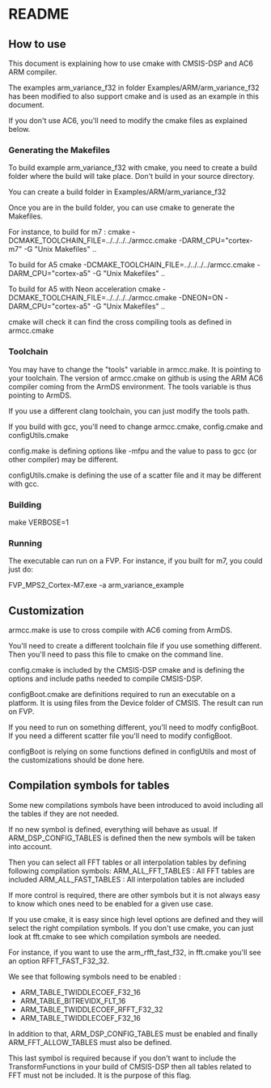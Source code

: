 # README

## How to use

This document is explaining how to use cmake with CMSIS-DSP and AC6 ARM compiler.

The examples arm_variance_f32 in folder Examples/ARM/arm_variance_f32 has been modified to also
support cmake and is used as an example in this document.

If you don't use AC6, you'll need to modify the cmake files as explained below.

### Generating the Makefiles

To build example arm_variance_f32 with cmake, you need to create a build folder where the build will take place. Don't build in your source directory.

You can create a build folder in Examples/ARM/arm_variance_f32

Once you are in the build folder, you can use cmake to generate the Makefiles.

For instance, to build for m7 :
cmake -DCMAKE_TOOLCHAIN_FILE=../../../../armcc.cmake -DARM_CPU="cortex-m7" -G "Unix Makefiles" ..

To build for A5
cmake -DCMAKE_TOOLCHAIN_FILE=../../../../armcc.cmake -DARM_CPU="cortex-a5" -G "Unix Makefiles" ..

To build for A5 with Neon acceleration
cmake -DCMAKE_TOOLCHAIN_FILE=../../../../armcc.cmake -DNEON=ON -DARM_CPU="cortex-a5" -G "Unix Makefiles" ..

cmake will check it can find the cross compiling tools as defined in armcc.cmake

### Toolchain 

You may have to change the "tools" variable in armcc.make. It is pointing to your toolchain.
The version of armcc.cmake on github is using the ARM AC6 compiler coming from the ArmDS environment.  The tools variable is thus pointing to ArmDS.

If you use a different clang toolchain, you can just modify the tools path.

If you build with gcc, you'll need to change armcc.cmake, config.cmake and configUtils.cmake

config.make is defining options like -mfpu and the value to pass to gcc (or other compiler) may be different.

configUtils.cmake is defining the use of a scatter file and it may be different with gcc.

### Building 

make VERBOSE=1

### Running

The executable can run on a FVP. 
For instance, if you built for m7, you could just do:

FVP_MPS2_Cortex-M7.exe -a arm_variance_example

## Customization

armcc.make is use to cross compile with AC6 coming from ArmDS.

You'll need to create a different toolchain file if you use something different.
Then you'll need to pass this file to cmake on the command line.

config.cmake is included by the CMSIS-DSP cmake and is defining the options and include paths
needed to compile CMSIS-DSP.

configBoot.cmake are definitions required to run an executable on a platform. It is using files from the Device folder of CMSIS. The result can run on FVP.

If you need to run on something different, you'll need to modfy configBoot. If you need a different scatter file you'll need to modify configBoot.

configBoot is relying on some functions defined in configUtils and most of the customizations should be done here.

## Compilation symbols for tables

Some new compilations symbols have been introduced to avoid including all the tables if they are not needed.

If no new symbol is defined, everything will behave as usual. If ARM_DSP_CONFIG_TABLES is defined then the new symbols will be taken into account.

Then you can select all FFT tables or all interpolation tables by defining following compilation symbols:
ARM_ALL_FFT_TABLES : All FFT tables are included 
ARM_ALL_FAST_TABLES : All interpolation tables are included

If more control is required, there are other symbols but it is not always easy to know which ones need to be enabled for a given use case.

If you use cmake, it is easy since high level options are defined and they will select the right compilation symbols. If you don't use cmake, you can just look at fft.cmake to see which compilation symbols are needed.

For instance, if you want to use the arm_rfft_fast_f32, in fft.cmake you'll see an option RFFT_FAST_F32_32.

We see that following symbols need to be enabled :

* ARM_TABLE_TWIDDLECOEF_F32_16 
* ARM_TABLE_BITREVIDX_FLT_16
* ARM_TABLE_TWIDDLECOEF_RFFT_F32_32
* ARM_TABLE_TWIDDLECOEF_F32_16

In addition to that, ARM_DSP_CONFIG_TABLES must be enabled and finally ARM_FFT_ALLOW_TABLES must also be defined.

This last symbol is required because if you don't want to include the TransformFunctions in your build of CMSIS-DSP then all tables related to FFT must not be included. It is the purpose of this flag.





